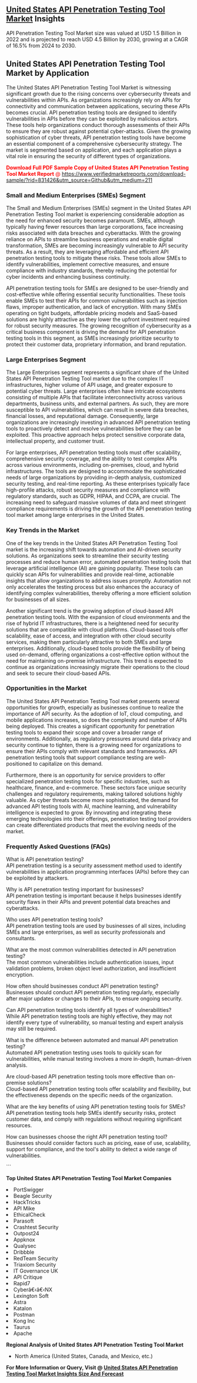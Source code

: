 <h2><a href="https://www.verifiedmarketreports.com/download-sample/?rid=831426&amp;utm_source=Github&amp;utm_medium=211" target="_blank">United States API Penetration Testing Tool Market</a> Insights</h2><p>API Penetration Testing Tool Market size was valued at USD 1.5 Billion in 2022 and is projected to reach USD 4.5 Billion by 2030, growing at a CAGR of 16.5% from 2024 to 2030.</p><p><h2>United States API Penetration Testing Tool Market by Application</h2>The United States API Penetration Testing Tool Market is witnessing significant growth due to the rising concerns over cybersecurity threats and vulnerabilities within APIs. As organizations increasingly rely on APIs for connectivity and communication between applications, securing these APIs becomes crucial. API penetration testing tools are designed to identify vulnerabilities in APIs before they can be exploited by malicious actors. These tools help organizations conduct thorough assessments of their APIs to ensure they are robust against potential cyber-attacks. Given the growing sophistication of cyber threats, API penetration testing tools have become an essential component of a comprehensive cybersecurity strategy. The market is segmented based on application, and each application plays a vital role in ensuring the security of different types of organizations.<p><span class=""><span style="color: #ff0000;"><strong>Download Full PDF Sample Copy of United States API Penetration Testing Tool Market Report</strong> @ </span><a href="https://www.verifiedmarketreports.com/download-sample/?rid=831426&amp;utm_source=Github&amp;utm_medium=211" target="_blank">https://www.verifiedmarketreports.com/download-sample/?rid=831426&amp;utm_source=Github&amp;utm_medium=211</a></span></p><h3>Small and Medium Enterprises (SMEs) Segment</h3><p>The Small and Medium Enterprises (SMEs) segment in the United States API Penetration Testing Tool market is experiencing considerable adoption as the need for enhanced security becomes paramount. SMEs, although typically having fewer resources than large corporations, face increasing risks associated with data breaches and cyberattacks. With the growing reliance on APIs to streamline business operations and enable digital transformation, SMEs are becoming increasingly vulnerable to API security threats. As a result, they are leveraging affordable and efficient API penetration testing tools to mitigate these risks. These tools allow SMEs to identify vulnerabilities, implement corrective measures, and ensure compliance with industry standards, thereby reducing the potential for cyber incidents and enhancing business continuity.</p><p>API penetration testing tools for SMEs are designed to be user-friendly and cost-effective while offering essential security functionalities. These tools enable SMEs to test their APIs for common vulnerabilities such as injection flaws, improper authentication, and lack of encryption. With many SMEs operating on tight budgets, affordable pricing models and SaaS-based solutions are highly attractive as they lower the upfront investment required for robust security measures. The growing recognition of cybersecurity as a critical business component is driving the demand for API penetration testing tools in this segment, as SMEs increasingly prioritize security to protect their customer data, proprietary information, and brand reputation.</p><h3>Large Enterprises Segment</h3><p>The Large Enterprises segment represents a significant share of the United States API Penetration Testing Tool market due to the complex IT infrastructures, higher volume of API usage, and greater exposure to potential cyber threats. Large enterprises often have intricate ecosystems consisting of multiple APIs that facilitate interconnectivity across various departments, business units, and external partners. As such, they are more susceptible to API vulnerabilities, which can result in severe data breaches, financial losses, and reputational damage. Consequently, large organizations are increasingly investing in advanced API penetration testing tools to proactively detect and resolve vulnerabilities before they can be exploited. This proactive approach helps protect sensitive corporate data, intellectual property, and customer trust.</p><p>For large enterprises, API penetration testing tools must offer scalability, comprehensive security coverage, and the ability to test complex APIs across various environments, including on-premises, cloud, and hybrid infrastructures. The tools are designed to accommodate the sophisticated needs of large organizations by providing in-depth analysis, customized security testing, and real-time reporting. As these enterprises typically face high-profile attacks, robust security measures and compliance with regulatory standards, such as GDPR, HIPAA, and CCPA, are crucial. The increasing need to safeguard massive volumes of data and meet stringent compliance requirements is driving the growth of the API penetration testing tool market among large enterprises in the United States.</p><h3>Key Trends in the Market</h3><p>One of the key trends in the United States API Penetration Testing Tool market is the increasing shift towards automation and AI-driven security solutions. As organizations seek to streamline their security testing processes and reduce human error, automated penetration testing tools that leverage artificial intelligence (AI) are gaining popularity. These tools can quickly scan APIs for vulnerabilities and provide real-time, actionable insights that allow organizations to address issues promptly. Automation not only accelerates the testing process but also enhances the accuracy of identifying complex vulnerabilities, thereby offering a more efficient solution for businesses of all sizes.</p><p>Another significant trend is the growing adoption of cloud-based API penetration testing tools. With the expansion of cloud environments and the rise of hybrid IT infrastructures, there is a heightened need for security solutions that are compatible with cloud platforms. Cloud-based tools offer scalability, ease of access, and integration with other cloud security services, making them particularly attractive to both SMEs and large enterprises. Additionally, cloud-based tools provide the flexibility of being used on-demand, offering organizations a cost-effective option without the need for maintaining on-premise infrastructure. This trend is expected to continue as organizations increasingly migrate their operations to the cloud and seek to secure their cloud-based APIs.</p><h3>Opportunities in the Market</h3><p>The United States API Penetration Testing Tool market presents several opportunities for growth, especially as businesses continue to realize the importance of API security. As the adoption of IoT, cloud computing, and mobile applications increases, so does the complexity and number of APIs being deployed. This creates a significant opportunity for penetration testing tools to expand their scope and cover a broader range of environments. Additionally, as regulatory pressures around data privacy and security continue to tighten, there is a growing need for organizations to ensure their APIs comply with relevant standards and frameworks. API penetration testing tools that support compliance testing are well-positioned to capitalize on this demand.</p><p>Furthermore, there is an opportunity for service providers to offer specialized penetration testing tools for specific industries, such as healthcare, finance, and e-commerce. These sectors face unique security challenges and regulatory requirements, making tailored solutions highly valuable. As cyber threats become more sophisticated, the demand for advanced API testing tools with AI, machine learning, and vulnerability intelligence is expected to grow. By innovating and integrating these emerging technologies into their offerings, penetration testing tool providers can create differentiated products that meet the evolving needs of the market.</p><h3>Frequently Asked Questions (FAQs)</h3><p>What is API penetration testing? <br>API penetration testing is a security assessment method used to identify vulnerabilities in application programming interfaces (APIs) before they can be exploited by attackers.</p><p>Why is API penetration testing important for businesses? <br>API penetration testing is important because it helps businesses identify security flaws in their APIs and prevent potential data breaches and cyberattacks.</p><p>Who uses API penetration testing tools? <br>API penetration testing tools are used by businesses of all sizes, including SMEs and large enterprises, as well as security professionals and consultants.</p><p>What are the most common vulnerabilities detected in API penetration testing? <br>The most common vulnerabilities include authentication issues, input validation problems, broken object level authorization, and insufficient encryption.</p><p>How often should businesses conduct API penetration testing? <br>Businesses should conduct API penetration testing regularly, especially after major updates or changes to their APIs, to ensure ongoing security.</p><p>Can API penetration testing tools identify all types of vulnerabilities? <br>While API penetration testing tools are highly effective, they may not identify every type of vulnerability, so manual testing and expert analysis may still be required.</p><p>What is the difference between automated and manual API penetration testing? <br>Automated API penetration testing uses tools to quickly scan for vulnerabilities, while manual testing involves a more in-depth, human-driven analysis.</p><p>Are cloud-based API penetration testing tools more effective than on-premise solutions? <br>Cloud-based API penetration testing tools offer scalability and flexibility, but the effectiveness depends on the specific needs of the organization.</p><p>What are the key benefits of using API penetration testing tools for SMEs? <br>API penetration testing tools help SMEs identify security risks, protect customer data, and comply with regulations without requiring significant resources.</p><p>How can businesses choose the right API penetration testing tool? <br>Businesses should consider factors such as pricing, ease of use, scalability, support for compliance, and the tool's ability to detect a wide range of vulnerabilities.</p>```</p><p><strong>Top United States API Penetration Testing Tool Market Companies</strong></p><div data-test-id=""><p><li>PortSwigger</li><li> Beagle Security</li><li> HackTricks</li><li> API Mike</li><li> EthicalCheck</li><li> Parasoft</li><li> Crashtest Security</li><li> Outpost24</li><li> Appknox</li><li> Qualysec</li><li> Dribbble</li><li> RedTeam Security</li><li> Triaxiom Security</li><li> IT Governance UK</li><li> API Critique</li><li> Rapid7</li><li> Cyberâ€‹â€‹NX</li><li> Lexington Soft</li><li> Astra</li><li> Katalon</li><li> Postman</li><li> Kong Inc</li><li> Taurus</li><li> Apache</li></p><div><strong>Regional Analysis of&nbsp;United States API Penetration Testing Tool Market</strong></div><ul><li dir="ltr"><p dir="ltr">North America&nbsp;(United States, Canada, and Mexico, etc.)</p></li></ul><p><strong>For More Information or Query, Visit @&nbsp;</strong><strong><a href="https://www.verifiedmarketreports.com/product/api-penetration-testing-tool-market/?utm_source=Github&amp;utm_medium=211" target="_blank">United States API Penetration Testing Tool Market Insights Size And Forecast</a></strong></p></div>

